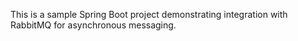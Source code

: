 This is a sample Spring Boot project demonstrating integration with RabbitMQ for asynchronous messaging.